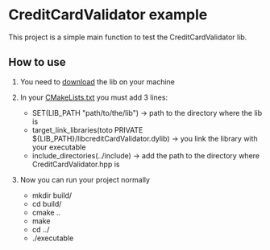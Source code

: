 # CreditCardValidator example

This project is a simple main function to test the CreditCardValidator lib.

## How to use

1. You need to [download](../README.md#how-to-use) the lib on your machine

2. In your [CMakeLists.txt](CMakeLists.txt) you must add 3 lines:
    - SET(LIB_PATH "path/to/the/lib") -> path to the directory where the lib is
    - target_link_libraries(toto PRIVATE ${LIB_PATH}/libcreditCardValidator.dylib) -> you link the library with your executable
    - include_directories(../include) -> add the path to the directory where CreditCardValidator.hpp is

3. Now you can run your project normally
    - mkdir build/
    - cd build/
    - cmake ..
    - make
    - cd ../
    - ./executable
